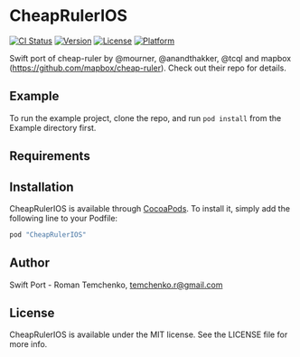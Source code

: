 # CheapRulerIOS

[![CI Status](http://img.shields.io/travis/Roman/CheapRulerIOS.svg?style=flat)](https://travis-ci.org/Roman/CheapRulerIOS)
[![Version](https://img.shields.io/cocoapods/v/CheapRulerIOS.svg?style=flat)](http://cocoapods.org/pods/CheapRulerIOS)
[![License](https://img.shields.io/cocoapods/l/CheapRulerIOS.svg?style=flat)](http://cocoapods.org/pods/CheapRulerIOS)
[![Platform](https://img.shields.io/cocoapods/p/CheapRulerIOS.svg?style=flat)](http://cocoapods.org/pods/CheapRulerIOS)

Swift port of cheap-ruler by @mourner, @anandthakker, @tcql and mapbox (https://github.com/mapbox/cheap-ruler). Check out their repo for details. 

## Example

To run the example project, clone the repo, and run `pod install` from the Example directory first.

## Requirements

## Installation

CheapRulerIOS is available through [CocoaPods](http://cocoapods.org). To install
it, simply add the following line to your Podfile:

```ruby
pod "CheapRulerIOS"
```

## Author

Swift Port - Roman Temchenko, temchenko.r@gmail.com

## License

CheapRulerIOS is available under the MIT license. See the LICENSE file for more info.
